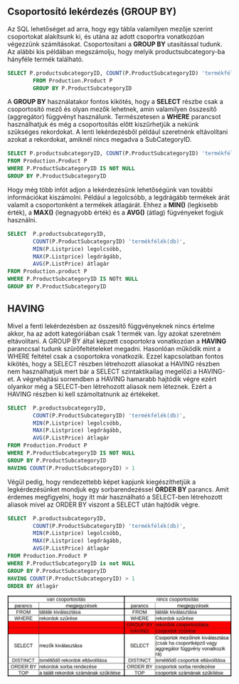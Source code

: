 ## Csoportosító lekérdezés (GROUP BY)

Az SQL lehetőséget ad arra, hogy egy tábla valamilyen mezője szerint csoportokat alakítsunk ki, és utána az adott csoportra vonatkozóan végezzünk számításokat.
Csoportosítani a **GROUP BY** utasítással tudunk.
Az alábbi kis példában megszámolju, hogy melyik productsubcategory-ba hányféle termék található.

```sql
SELECT P.productsubcategoryID, COUNT(P.ProductSubcategoryID) 'termékfélék(db)'
		FROM Production.Product P
		GROUP BY P.ProductSubcategoryID
```
A **GROUP BY** használatakor fontos kikötés, hogy a **SELECT** részbe csak a csoportosító mező és olyan mezők lehetnek, amin valamilyen összesítő (aggregátor) függvényt használunk.
Természetesen a **WHERE** parancsot használhatjuk és még a csoportosítás előtt kiszűrhetjük a nekünk szükséges rekordokat.
A lenti lekérdezésből például szeretnénk eltávolítani azokat a rekordokat, amiknél nincs megadva a SubCategoryID.

```sql
SELECT P.productsubcategoryID, COUNT(P.ProductSubcategoryID) 'termékfélék(db)'
FROM Production.Product P
WHERE P.ProductSubcategoryID IS NOT NULL
GROUP BY P.ProductSubcategoryID
```
Hogy még több infót adjon a lekérdezésünk lehetőségünk van további információkat kiszámolni. Például a legolcsóbb, a legdrágább termékek árát valamit a csoportonként a termékek átlagárát.
Ehhez a **MIN()** (legkisebb érték), a **MAX()** (legnagyobb érték) és a **AVG()** (átlag) fügvényeket fogjuk használni.
```sql
SELECT 	P.productsubcategoryID, 
		COUNT(P.ProductSubcategoryID) 'termékfélék(db)', 
		MIN(P.Listprice) legolcsóbb,
		MAX(P.Listprice) legdrágább,
		AVG(P.ListPrice) átlagár
FROM Production.product P
WHERE P.ProductSubcategoryID IS NOTt NULL
GROUP BY P.ProductSubcategoryID
```

## HAVING

Mivel a fenti lekérdezésben az összesítő függvényeknek nincs értelme akkor, ha az adott kategóriában csak 1 termék van. Így azokat szeretném eltávolítani.
A GROUP BY által képzett csoportokra vonatkozóan a **HAVING** paranccsal tudunk szűrőfeltételeket megadni. Hasonlóan működik mint a WHERE feltétel csak a csoportokra vonatkozik.
Ezzel kapcsolatban fontos kikötés, hogy a SELECT részben létrehozott aliasokat a HAVING részben nem használhatjuk mert bár a SELECT szintaktikailag megelőzi a HAVING-et. A végrehajtási sorrendben a HAVING hamarabb hajtódik végre ezért olyankor még a SELECT-ben létrehozott aliasok nem léteznek. Ezért a HAVING részben ki kell számoltatnunk az értékeket.

```sql
SELECT 	P.productsubcategoryID, 
		COUNT(P.ProductSubcategoryID) 'termékfélék(db)', 
		MIN(P.Listprice) legolcsóbb,
		MAX(P.Listprice) legdrágább,
		AVG(P.ListPrice) átlagár
FROM Production.Product P
WHERE P.ProductSubcategoryID IS NOT NULL
GROUP BY P.ProductSubcategoryID
HAVING COUNT(P.ProductSubcategoryID) > 1
```  
Végül pedig, hogy rendezettebb képet kapjunk kiegészíthetjük a legkérdezésünket mondjuk egy sorbarendezéssel **ORDER BY** parancs. Amit érdemes megfigyelni, hogy itt már használható a SELECT-ben létrehozott aliasok mivel az ORDER BY viszont a SELECT után hajtódik végre.
```sql
SELECT 	P.productsubcategoryID, 
		COUNT(P.ProductSubcategoryID) 'termékfélék(db)', 
		MIN(P.Listprice) legolcsóbb,
		MAX(P.Listprice) legdrágább,
		AVG(P.ListPrice) átlagár
FROM Production.Product P
WHERE P.ProductSubcategoryID is not NULL
GROUP BY P.ProductSubcategoryID
HAVING COUNT(P.ProductSubcategoryID) > 1
ORDER BY átlagár
```  
![image1](/.pics/vegrehajtas.jpg)  
